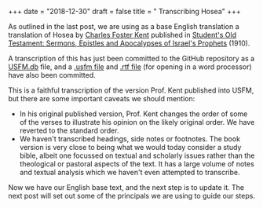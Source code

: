 +++
date = "2018-12-30"
draft = false
title = " Transcribing Hosea"
+++

As outlined in the last post, we are using as a base English translation a translation of Hosea by [Charles Foster Kent](https://en.wikipedia.org/wiki/Charles_Foster_Kent) published in [Student's Old Testament: Sermons, Epistles and Apocalypses of Israel's Prophets](https://archive.org/details/studentsoldtesta03kent) (1910).

A transcription of this has just been committed to the GitHub repository as a [USFM.db](https://github.com/openenglishbible/Open-English-Bible/blob/dev/source/28-Hosea.usfm.db) file, and a [.usfm file](https://github.com/openenglishbible/Open-English-Bible/blob/dev/artifacts/us/usfm/28-Hosea.usfm) and [.rtf file](https://github.com/openenglishbible/Open-English-Bible/blob/dev/artifacts/us/rtf/oeb-working-28-Hosea.rtf) (for opening in a word processor) have also been committed.

This is a faithful transcription of the version Prof. Kent published into USFM, but there are some important caveats we should mention:

* In his original published version, Prof. Kent changes the order of some of the verses to illustrate his opinion on the likely original order. We have reverted to the standard order.
* We haven't transcribed headings, side notes or footnotes. The book version is very close to being what we would today consider a study bible, albeit one focussed on textual and scholarly issues rather than the theological or pastoral aspects of the text. It has a large volume of notes and textual analysis which we haven't even attempted to transcribe.

Now we have our English base text, and the next step is to update it. The next post will set out some of the principals we are using to guide our steps.

